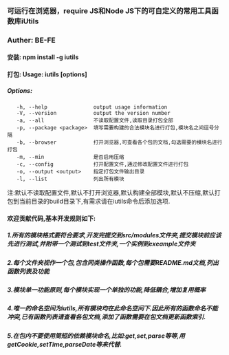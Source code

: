### 可运行在浏览器，require JS和Node JS下的可自定义的常用工具函数库iUtils

### Auther: BE-FE


#### 安装: npm install -g iutils 

#### 打包: Usage: iutils [options]

##### Options:

       -h, --help               output usage information
       -V, --version            output the version number
       -a, --all                不读取配置文件,读取目录打包全部
       -p, --package <package>  填写需要构建的合法模块名进行打包,模块名之间逗号分隔
       -b, --browser            打开浏览器,可查看各个包的文档,勾选需要的模块名进行打包
       -m, --min                是否启用压缩
       -c, --config             打开配置文件,通过修改配置文件进行打包
       -o, --output <output>    指定打包文件输出目录
       -l, --list               列出所有模块

注:默认不读取配置文件,默认不打开浏览器,默认构建全部模块,默认不压缩,默认打包到当前目录的build目录下,有需求请在iutils命令后添加选项.






#### 欢迎贡献代码,基本开发规则如下:
##### 1.所有的模块格式要符合要求,开发完提交到src/modules文件夹,提交模块前应该先进行测试,并附带一个测试到test文件夹,一个实例到exeample文件夹
##### 2.每个文件夹视作一个包,包含同类操作函数,每个包需要README.md文档,列出函数列表及功能
##### 3.模块单一功能原则,每个模块实现一个单独的功能,降低耦合,增加复用概率
##### 4.唯一的命名空间为iutils,所有模块均在此命名空间下.因此所有的函数命名不能冲突,已有函数列表请查看各包文档,添加了函数需要在包文档更新函数索引.
##### 5.在包内不要使用简短的依赖模块命名,比如:get,set,parse等等,用getCookie,setTime,parseDate等来代替.